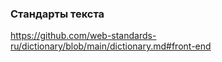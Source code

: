 ### Стандарты текста

https://github.com/web-standards-ru/dictionary/blob/main/dictionary.md#front-end
